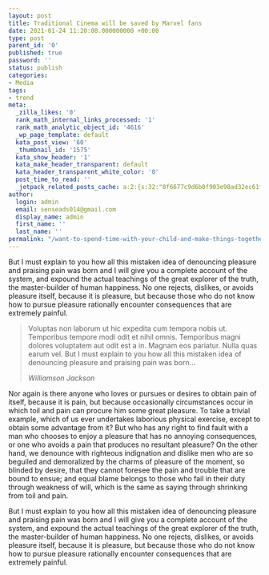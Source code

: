 ```yaml
---
layout: post
title: Traditional Cinema will be saved by Marvel fans
date: 2021-01-24 11:20:08.000000000 +00:00
type: post
parent_id: '0'
published: true
password: ''
status: publish
categories:
- Media
tags:
- trend
meta:
  _zilla_likes: '0'
  rank_math_internal_links_processed: '1'
  rank_math_analytic_object_id: '4616'
  _wp_page_template: default
  kata_post_view: '60'
  _thumbnail_id: '1575'
  kata_show_header: '1'
  kata_make_header_transparent: default
  kata_header_transparent_white_color: '0'
  post_time_to_read: ''
  _jetpack_related_posts_cache: a:2:{s:32:"8f6677c9d6b0f903e98ad32ec61f8deb";a:2:{s:7:"expires";i:1646782201;s:7:"payload";a:3:{i:0;a:1:{s:2:"id";i:779;}i:1;a:1:{s:2:"id";i:44;}i:2;a:1:{s:2:"id";i:56;}}}s:32:"37550b67d263a3ce789993dc25046c5f";a:2:{s:7:"expires";i:1646782204;s:7:"payload";a:6:{i:0;a:1:{s:2:"id";i:779;}i:1;a:1:{s:2:"id";i:44;}i:2;a:1:{s:2:"id";i:56;}i:3;a:1:{s:2:"id";i:776;}i:4;a:1:{s:2:"id";i:781;}i:5;a:1:{s:2:"id";i:780;}}}}
author:
  login: admin
  email: senseads014@gmail.com
  display_name: admin
  first_name: ''
  last_name: ''
permalink: "/want-to-spend-time-with-your-child-and-make-things-together-we-got-you-covered/"
---
```

<p><!-- wp:paragraph --></p>
<p>But I must explain to you how all this mistaken idea of denouncing pleasure and praising pain was born and I will give you a complete account of the system, and expound the actual teachings of the great explorer of the truth, the master-builder of human happiness. No one rejects, dislikes, or avoids pleasure itself, because it is pleasure, but because those who do not know how to pursue pleasure rationally encounter consequences that are extremely painful.</p>
<p><!-- /wp:paragraph --></p>
<p><!-- wp:quote --></p>
<blockquote class="wp-block-quote"><p>Voluptas non laborum ut hic expedita cum tempora nobis ut. Temporibus tempore modi odit et nihil omnis. Temporibus magni dolores voluptatem aut odit est a in. Magnam eos pariatur. Nulla quas earum vel. But I must explain to you how all this mistaken idea of denouncing pleasure and praising pain was born…</p>
<p><cite>Williamson Jackson</cite></p></blockquote>
<p><!-- /wp:quote --></p>
<p><!-- wp:paragraph --></p>
<p>Nor again is there anyone who loves or pursues or desires to obtain pain of itself, because it is pain, but because occasionally circumstances occur in which toil and pain can procure him some great pleasure. To take a trivial example, which of us ever undertakes laborious physical exercise, except to obtain some advantage from it? But who has any right to find fault with a man who chooses to enjoy a pleasure that has no annoying consequences, or one who avoids a pain that produces no resultant pleasure? On the other hand, we denounce with righteous indignation and dislike men who are so beguiled and demoralized by the charms of pleasure of the moment, so blinded by desire, that they cannot foresee the pain and trouble that are bound to ensue; and equal blame belongs to those who fail in their duty through weakness of will, which is the same as saying through shrinking from toil and pain.</p>
<p><!-- /wp:paragraph --></p>
<p><!-- wp:paragraph --></p>
<p>But I must explain to you how all this mistaken idea of denouncing pleasure and praising pain was born and I will give you a complete account of the system, and expound the actual teachings of the great explorer of the truth, the master-builder of human happiness. No one rejects, dislikes, or avoids pleasure itself, because it is pleasure, but because those who do not know how to pursue pleasure rationally encounter consequences that are extremely painful.</p>
<p><!-- /wp:paragraph --></p>
